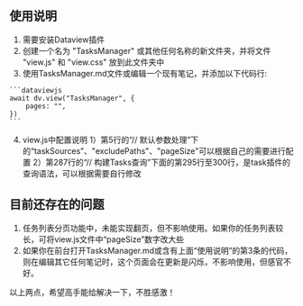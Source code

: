 
## 使用说明
1. 需要安装Dataview插件
2. 创建一个名为 "TasksManager" 或其他任何名称的新文件夹，并将文件 "view.js" 和 "view.css" 放到此文件夹中
3. 使用TasksManager.md文件或编辑一个现有笔记，并添加以下代码行:
````
```dataviewjs
await dv.view("TasksManager", {
    pages: "",
})
```
````
4. view.js中配置说明
1）第5行的“// 默认参数处理”下的“taskSources”、"excludePaths"、"pageSize"可以根据自己的需要进行配置
2）第287行的“// 构建Tasks查询”下面的第295行至300行，是task插件的查询语法，可以根据需要自行修改

## 目前还存在的问题
1. 任务列表分页功能中，未能实现翻页，但不影响使用。如果你的任务列表较长，可将view.js文件中“pageSize”数字改大些
2. 如果你在前台打开TasksManager.md或含有上面“使用说明”的第3条的代码，则在编辑其它任何笔记时，这个页面会在更新是闪烁，不影响使用，但感官不好。

以上两点，希望高手能给解决一下，不胜感激！